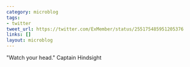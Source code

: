 ```yaml
---
category: microblog
tags:
- twitter
tweet_url: https://twitter.com/ExMember/status/255175485951205376
links: []
layout: microblog
---
```

"Watch your head." Captain Hindsight

